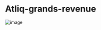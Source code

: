 # Atliq-grands-revenue


![image](https://github.com/sanchi12/Atliq-grands-revenue/assets/45794164/9ea9ca53-b38b-446a-911d-de97a7d49424)
